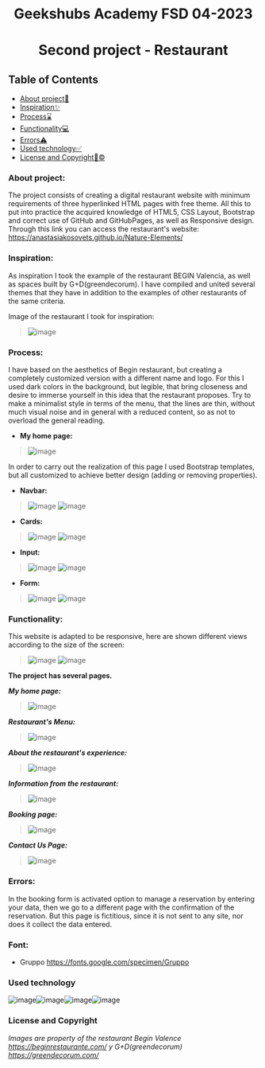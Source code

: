 <h1 align="center">Geekshubs Academy FSD 04-2023</h1>

<h1 align="center">Second project - Restaurant</h1>

## Table of Contents

- [About project:thought_balloon:](#about-project)
- [Inspiration:sparkles:](#inspiration)
- [Process:hourglass:](#process)
- [Functionality:computer:](#functionality)
- [Errors:warning:](#errors)
- [Used technology:white_check_mark:](#used-technology)
- [License and Copyright:pencil::copyright:](#license-and-copyright)


### About project:

The project consists of creating a digital restaurant website with minimum requirements of three hyperlinked HTML pages with free theme. All this to put into practice the acquired knowledge of HTML5, CSS Layout, Bootstrap and correct use of GitHub and GitHubPages, as well as Responsive design.
	Through this link you can access the restaurant's website:
    https://anastasiakosovets.github.io/Nature-Elements/

### Inspiration:

As inspiration I took the example of the restaurant BEGIN Valencia, as well as spaces built by G+D(greendecorum). I have compiled and united several themes that they have in addition to the examples of other restaurants of the same criteria.

Image of the restaurant I took for inspiration:
> ![image](./img/begin.png)

### Process:

I have based on the aesthetics of Begin restaurant, but creating a completely customized version with a different name and logo. For this I used dark colors in the background, but legible, that bring closeness and desire to immerse yourself in this idea that the restaurant proposes. Try to make a minimalist style in terms of the menu, that the lines are thin, without much visual noise and in general with a reduced content, so as not to overload the general reading. 

- **My home page:**
> ![image](./img/myrest.png)

In order to carry out the realization of this page I used Bootstrap templates, but all customized to achieve better design (adding or removing properties).

- **Navbar:**
> ![image](./img/navBarBootstrap.png)
> ![image](./img/naavBar.png)

- **Cards:**
> ![image](./img/cardBootstrap.png) ![image](./img/card.png)

- **Input:**
> ![image](./img/inputBootstrap.png)
> ![image](./img/input.png)

- **Form:**
> ![image](./img/formBootstrap.png)
> ![image](./img/form.png)

### Functionality:

This website is adapted to be responsive, here are shown different views according to the size of the screen:
> ![image](./img/menuScreen.png)
> ![image](./img/comparationScreen.png)

**The project has several pages.**

***My home page:***
> ![image](./img/myrest.png)

***Restaurant's Menu:***
> ![image](./img/menuScreen.png)

***About the restaurant's experience:***
> ![image](./img/expScreen.png)

***Information from the restaurant:***
> ![image](./img/aboutScreen.png)

***Booking page:***
> ![image](./img/reservScreen.png)

***Contact Us Page:***
> ![image](./img/contactScreen.png)

### Errors:
In the booking form is activated option to manage a reservation by entering your data, then we go to a different page with the confirmation of the reservation. But this page is fictitious, since it is not sent to any site, nor does it collect the data entered.

### Font:
- Gruppo https://fonts.google.com/specimen/Gruppo

### Used technology

![image](./img/pngegg.png)![image](./img/pngR.png)![image](./img/github.png)![image](./img/git.png)



### License and Copyright

*Images are property of the restaurant Begin Valence https://beginrestaurante.com/ y G+D(greendecorum) https://greendecorum.com/* 
